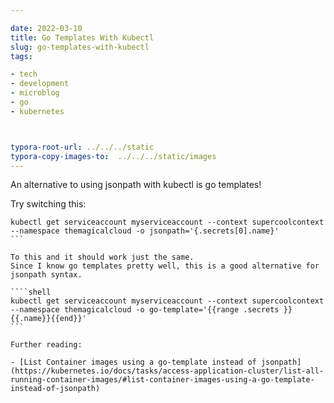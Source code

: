 ```yaml
---

date: 2022-03-10
title: Go Templates With Kubectl
slug: go-templates-with-kubectl
tags:

- tech
- development
- microblog
- go
- kubernetes



typora-root-url: ../../../static
typora-copy-images-to:  ../../../static/images
---
```


An alternative to using jsonpath with kubectl is go templates!

Try switching this:

````shell
kubectl get serviceaccount myserviceaccount --context supercoolcontext --namespace themagicalcloud -o jsonpath='{.secrets[0].name}'
```

To this and it should work just the same.
Since I know go templates pretty well, this is a good alternative for jsonpath syntax.

````shell
kubectl get serviceaccount myserviceaccount --context supercoolcontext --namespace themagicalcloud -o go-template='{{range .secrets }}{{.name}}{{end}}'
```

Further reading:

- [List Container images using a go-template instead of jsonpath](https://kubernetes.io/docs/tasks/access-application-cluster/list-all-running-container-images/#list-container-images-using-a-go-template-instead-of-jsonpath)
